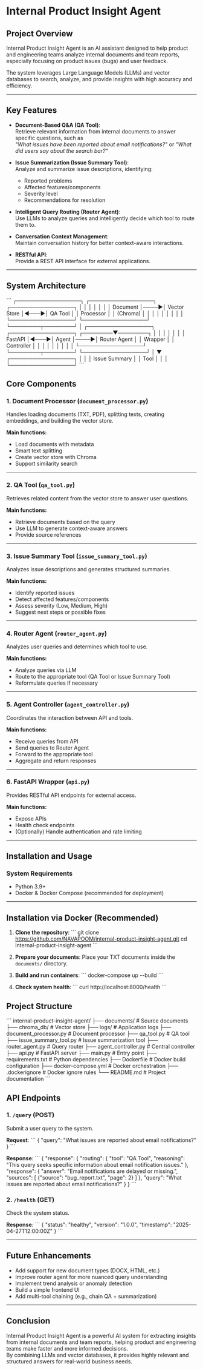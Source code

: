 # Internal Product Insight Agent

## Project Overview

Internal Product Insight Agent is an AI assistant designed to help product and engineering teams analyze internal documents and team reports, especially focusing on product issues (bugs) and user feedback.

The system leverages Large Language Models (LLMs) and vector databases to search, analyze, and provide insights with high accuracy and efficiency.

---

## Key Features

- **Document-Based Q&A (QA Tool)**:  
  Retrieve relevant information from internal documents to answer specific questions, such as  
  _"What issues have been reported about email notifications?"_ or _"What did users say about the search bar?"_

- **Issue Summarization (Issue Summary Tool)**:  
  Analyze and summarize issue descriptions, identifying:
  - Reported problems
  - Affected features/components
  - Severity level
  - Recommendations for resolution

- **Intelligent Query Routing (Router Agent)**:  
  Use LLMs to analyze queries and intelligently decide which tool to route them to.

- **Conversation Context Management**:  
  Maintain conversation history for better context-aware interactions.

- **RESTful API**:  
  Provide a REST API interface for external applications.

---

## System Architecture

\`\`\`
┌─────────────────┐     ┌─────────────────┐     ┌─────────────────┐
│                 │     │                 │     │                 │
│  Document       │────▶│  Vector Store   │◀───▶│  QA Tool        │
│  Processor      │     │  (Chroma)       │     │                 │
│                 │     │                 │     │                 │
└─────────────────┘     └─────────────────┘     └────────┬────────┘
                                                         │
┌─────────────────┐     ┌─────────────────┐     ┌────────▼────────┐
│                 │     │                 │     │                 │
│  FastAPI        │◀───▶│  Agent          │────▶│  Router Agent   │
│  Wrapper        │     │  Controller     │     │                 │
│                 │     │                 │     │                 │
└─────────────────┘     └────────┬────────┘     └─────────────────┘
                                 │
                                 ▼
                        ┌─────────────────┐
                        │                 │
                        │  Issue Summary  │
                        │  Tool           │
                        │                 │
                        └─────────────────┘
\`\`\`

## Core Components

### 1. Document Processor (`document_processor.py`)

Handles loading documents (TXT, PDF), splitting texts, creating embeddings, and building the vector store.

**Main functions:**

- Load documents with metadata
- Smart text splitting
- Create vector store with Chroma
- Support similarity search

---

### 2. QA Tool (`qa_tool.py`)

Retrieves related content from the vector store to answer user questions.

**Main functions:**

- Retrieve documents based on the query
- Use LLM to generate context-aware answers
- Provide source references

---

### 3. Issue Summary Tool (`issue_summary_tool.py`)

Analyzes issue descriptions and generates structured summaries.

**Main functions:**

- Identify reported issues
- Detect affected features/components
- Assess severity (Low, Medium, High)
- Suggest next steps or possible fixes

---

### 4. Router Agent (`router_agent.py`)

Analyzes user queries and determines which tool to use.

**Main functions:**

- Analyze queries via LLM
- Route to the appropriate tool (QA Tool or Issue Summary Tool)
- Reformulate queries if necessary

---

### 5. Agent Controller (`agent_controller.py`)

Coordinates the interaction between API and tools.

**Main functions:**

- Receive queries from API
- Send queries to Router Agent
- Forward to the appropriate tool
- Aggregate and return responses

---

### 6. FastAPI Wrapper (`api.py`)

Provides RESTful API endpoints for external access.

**Main functions:**

- Expose APIs
- Health check endpoints
- (Optionally) Handle authentication and rate limiting

---

## Installation and Usage

### System Requirements

- Python 3.9+
- Docker & Docker Compose (recommended for deployment)

---

## Installation via Docker (Recommended)

1. **Clone the repository**:
   \`\`\`
   git clone https://github.com/NAVAPOOM/internal-product-insight-agent.git
   cd internal-product-insight-agent
   \`\`\`

2. **Prepare your documents**:
   Place your TXT documents inside the `documents/` directory.

3. **Build and run containers**:
   \`\`\`
   docker-compose up --build
   \`\`\`

4. **Check system health**:
   \`\`\`
   curl http://localhost:8000/health
   \`\`\`

## Project Structure

\`\`\`
internal-product-insight-agent/
├── documents/                  # Source documents
├── chroma_db/                   # Vector store
├── logs/                        # Application logs
├── document_processor.py        # Document processor
├── qa_tool.py                   # QA tool
├── issue_summary_tool.py        # Issue summarization tool
├── router_agent.py              # Query router
├── agent_controller.py          # Central controller
├── api.py                       # FastAPI server
├── main.py                      # Entry point
├── requirements.txt             # Python dependencies
├── Dockerfile                   # Docker build configuration
├── docker-compose.yml           # Docker orchestration
├── .dockerignore                # Docker ignore rules
└── README.md                    # Project documentation
\`\`\`

## API Endpoints

### 1. `/query` (POST)

Submit a user query to the system.

**Request**:
\`\`\`
{
  "query": "What issues are reported about email notifications?"
}
\`\`\`

**Response**:
\`\`\`
{
  "response": {
    "routing": {
      "tool": "QA Tool",
      "reasoning": "This query seeks specific information about email notification issues."
    },
    "response": {
      "answer": "Email notifications are delayed or missing.",
      "sources": [
        {"source": "bug_report.txt", "page": 2}
      ]
    },
    "query": "What issues are reported about email notifications?"
  }
}
\`\`\`

### 2. `/health` (GET)

Check the system status.

**Response**:
\`\`\`
{
  "status": "healthy",
  "version": "1.0.0",
  "timestamp": "2025-04-27T12:00:00Z"
}
\`\`\`

---

## Future Enhancements

- Add support for new document types (DOCX, HTML, etc.)
- Improve router agent for more nuanced query understanding
- Implement trend analysis or anomaly detection
- Build a simple frontend UI
- Add multi-tool chaining (e.g., chain QA + summarization)

---

## Conclusion

Internal Product Insight Agent is a powerful AI system for extracting insights from internal documents and team reports, helping product and engineering teams make faster and more informed decisions.  
By combining LLMs and vector databases, it provides highly relevant and structured answers for real-world business needs.
